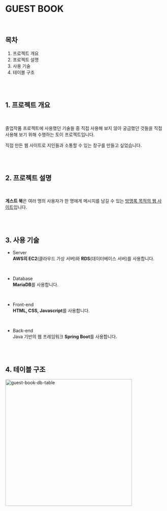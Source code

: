 # GUEST BOOK
<br>

## <b>목차</b>
1. 프로젝트 개요
2. 프로젝트 설명
3. 사용 기술
4. 테이블 구조

<br>
<br>

## <b>1. 프로젝트 개요</b>
<br>
<p>졸업작품 프로젝트에 사용했던 기술들 중 직접 사용해 보지 않아 궁금했던 것들을 직접 사용해 보기 위해 수행하는 토이 프로젝트입니다.</p>
<p>직접 만든 웹 사이트로 지인들과 소통할 수 있는 창구를 만들고 싶었습니다.</p>
<br><br>

## <b>2. 프로젝트 설명</b>
<br>
<p><b>게스트 북</b>은 여러 명의 사용자가 한 명에게 메시지를 남길 수 있는 <u>방명록 목적의 웹 사이트</u>입니다.</p>
<br><br>

## <b>3. 사용 기술</b>

+ Server  
<b>AWS의 EC2</b>(클라우드 가상 서버)와 <b>RDS</b>(데이터베이스 서버)를 사용합니다.

<br>

+ Database  
<b>MariaDB</b>를 사용합니다.

<br>

+ Front-end  
<b>HTML, CSS, Javascript</b>를 사용합니다.

<br>

+ Back-end  
Java 기반의 웹 프레임워크 <b>Spring Boot</b>를 사용합니다.

<br><br>

## <b>4. 테이블 구조</b>
<img width="399" alt="guest-book-db-table" src="https://user-images.githubusercontent.com/46162801/173296869-10d053a7-cfae-4fdc-a1b3-24b8e918acc4.png">

